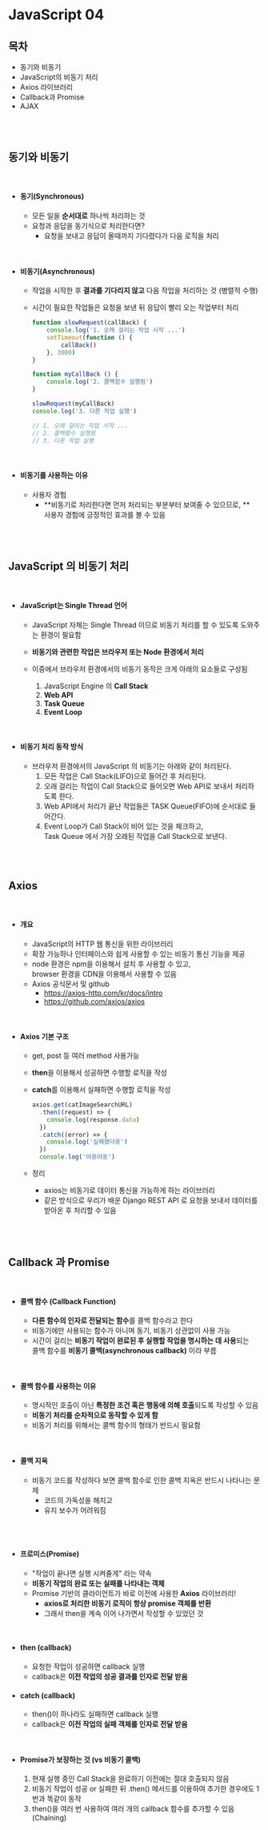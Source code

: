 # JavaScript 04 

## 목차

- 동기와 비동기
- JavaScript의 비동기 처리
- Axios 라이브러리
- Callback과 Promise
- AJAX

<br>

<br>

## 동기와 비동기

<br>

- #### 동기(Synchronous)

  - 모든 일을 **순서대로** 하나씩 처리하는 것
  - 요청과 응답을 동기식으로 처리한다면?
    - 요청을 보내고 응답이 올때까지 기다렸다가 다음 로직을 처리

<br>

- #### 비동기(Asynchronous)

  - 작업을 시작한 후 **결과를 기다리지 않고** 다음 작업을 처리하는 것 (병렬적 수행)

  - 시간이 필요한 작업들은 요청을 보낸 뒤 응답이 빨리 오는 작업부터 처리

    ```Javascript
    function slowRequest(callBack) {
        console.log('1. 오래 걸리는 작업 시작 ...')
        setTimeout(function () {
            callBack()
        }, 3000)
    }
    
    function myCallBack () {
        console.log('2. 콜백함수 실행됨')
    }
    
    slowRequest(myCallBack)
    console.log('3. 다른 작업 실행')
    
    // 1. 오래 걸리는 작업 시작 ...
    // 2. 콜백함수 실행됨
    // 3. 다른 작업 실행
    ```

<br>

- #### 비동기를 사용하는 이유

  - 사용자 경험
    - **비동기로 처리한다면 먼저 처리되는 부분부터 보여줄 수 있으므로, **  <br>
      사용자 경험에 긍정적인 효과를 볼 수 있음

<br>

<br>

## JavaScript 의 비동기 처리

<br>

- #### JavaScript는 Single Thread 언어

  - JavaScript 자체는 Single Thread 이므로 비동기 처리를 할 수 있도록 도와주는 환경이 필요함

  - **비동기와 관련한 작업은 브라우저 또는 Node 환경에서 처리**

  - 이중에서 브라우저 환경에서의 비동기 동작은 크게 아래의 요소들로 구성됨
    1. JavaScript Engine 의 **Call Stack**
    2. **Web API**
    3. **Task Queue**
    4. **Event Loop**

<br>

- #### 비동기 처리 동작 방식

  - 브라우저 환경에서의 JavaScript 의 비동기는 아래와 같이 처리된다.
    1. 모든 작업은 Call Stack(LIFO)으로 들어간 후 처리된다.
    2. 오래 걸리는 작업이 Call Stack으로 들어오면 Web API로 보내서 처리하도록 한다.
    3. Web API에서 처리가 끝난 작업들은 TASK Queue(FIFO)에 순서대로 들어간다.
    4. Event Loop가 Call Stack이 비어 있는 것을 체크하고, <br>
       Task Queue 에서 가장 오래된 작업을 Call Stack으로 보낸다.

<br>

<br>

## Axios

<br>

- #### 개요

  - JavaScript의 HTTP 웹 통신을 위한 라이브러리
  - 확장 가능하나 인터페이스와 쉽게 사용할 수 있는 비동기 통신 기능을 제공
  - node 환경은 npm을 이용해서 설치 후 사용할 수 있고, <br>
    browser 환경을 CDN을 이용해서 사용할 수 있음
  - Axios 공식문서 및 github
    - https://axios-http.com/kr/docs/intro
    - https://github.com/axios/axios

<br>

- #### Axios 기본 구조

  - get, post 등 여러 method 사용가능

  - **then**을 이용해서 성공하면 수행할 로직을 작성

  - **catch**를 이용해서 실패하면 수행할 로직을 작성

    ```javascript
    axios.get(catImageSearchURL)
      .then((request) => {
        console.log(response.data)
      })
      .catch((error) => {
        console.log('실패했다옹')
      })
      console.log('야옹야옹')
    ```

  - 정리
    - axios는 비동기로 데이터 통신을 가능하게 하는 라이브러리
    - 같은 방식으로 우리가 배운 Django REST API 로 요청을 보내서 데이터를 받아온 후 처리할 수 있음

<br>

<br>

## Callback 과 Promise

<br>

- #### 콜백 함수 (Callback Function)

  - **다른 함수의 인자로 전달되는 함수**를 콜백 함수라고 한다
  - 비동기에만 사용되는 함수가 아니며 동기, 비동기 상관없이 사용 가능
  - 시간이 걸리는 **비동기 작업이 완료된 후 실행할 작업을 명시하는 데 사용**되는<br>
    콜백 함수를 **비동기 콜백(asynchronous callback)** 이라 부름

<br>

- #### 콜백 함수를 사용하는 이유

  - 명시적인 호출이 아닌 **특정한 조건 혹은 행동에 의해 호출**되도록 작성할 수 있음
  - **비동기 처리를 순차적으로 동작할 수 있게 함**
  - 비동기 처리를 위해서는 콜백 함수의 형태가 반드시 필요함

<br>

- #### 콜백 지옥

  - 비동기 코드를 작성하다 보면 콜백 함수로 인한 콜백 지옥은 반드시 나타나는 문제
    - 코드의 가독성을 해치고
    - 유지 보수가 어려워짐

<br>

<br>

- #### 프로미스(Promise)

  - "작업이 끝나면 실행 시켜줄게" 라는 약속
  - **비동기 작업의 완료 또는 실패를 나타내는 객체**
  - Promise 기반의 클라이언트가 바로 이전에 사용한 **Axios** 라이브러리!
    - **axios로 처리한 비동기 로직이 항상 promise 객체를 반환**
    - 그래서 then을 계속 이어 나가면서 작성할 수 있었던 것

<br>

- #### then (callback)

  - 요청한 작업이 성공하면 callback 실행
  - callback은 **이전 작업의 성공 결과를 인자로 전달 받음**

- #### catch (callback)

  - then()이 하나라도 실패하면 callback 실행
  - callback은 **이전 작업의 실패 객체를 인자로 전달 받음**

<br>

- #### Promise가 보장하는 것 (vs 비동기 콜백)

  1. 현재 실행 중인 Call Stack을 완료하기 이전에는 절대 호출되지 않음
  2. 비동기 작업이 성공 or 실패한 뒤 .then() 메서드를 이용하여 추가한 경우에도 1번과 똑같이 동작
  3. then()을 여러 번 사용하여 여러 개의 callback 함수를 추가할 수 있음 (Chaining)